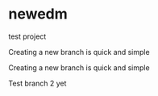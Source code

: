 newedm
======

test project

Creating a new branch is quick and simple

Creating a new branch is quick and simple


Test branch 2 yet
